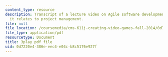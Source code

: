 ```yaml
---
content_type: resource
description: Transcript of a lecture video on Agile software development, and how
  it relates to project management.
file: null
file_location: /coursemedia/cms-611j-creating-video-games-fall-2014/0d7220e4386eeec4e04cb8c5176e927f_UxMpn92vGXs.pdf
file_type: application/pdf
resourcetype: Document
title: 3play pdf file
uid: 0d7220e4-386e-eec4-e04c-b8c5176e927f
---
```

